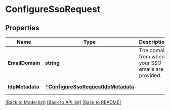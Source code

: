 # ConfigureSsoRequest

## Properties
Name | Type | Description | Notes
------------ | ------------- | ------------- | -------------
**EmailDomain** | **string** | The domain from where your SSO emails are provided. | [default to null]
**IdpMetadata** | [***ConfigureSsoRequestIdpMetadata**](configureSSO_request_idpMetadata.md) |  | [default to null]

[[Back to Model list]](../README.md#documentation-for-models) [[Back to API list]](../README.md#documentation-for-api-endpoints) [[Back to README]](../README.md)

